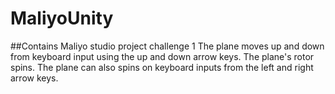 # MaliyoUnity
##Contains Maliyo studio project challenge 1
The plane moves up and down from keyboard input using the up and down arrow keys.
The plane's rotor spins.
The plane can also spins on keyboard inputs  from the left and right arrow keys.
